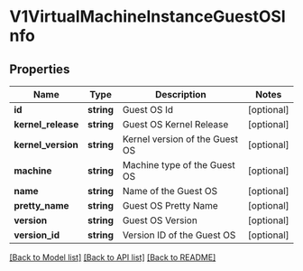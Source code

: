 # V1VirtualMachineInstanceGuestOSInfo

## Properties
Name | Type | Description | Notes
------------ | ------------- | ------------- | -------------
**id** | **string** | Guest OS Id | [optional] 
**kernel_release** | **string** | Guest OS Kernel Release | [optional] 
**kernel_version** | **string** | Kernel version of the Guest OS | [optional] 
**machine** | **string** | Machine type of the Guest OS | [optional] 
**name** | **string** | Name of the Guest OS | [optional] 
**pretty_name** | **string** | Guest OS Pretty Name | [optional] 
**version** | **string** | Guest OS Version | [optional] 
**version_id** | **string** | Version ID of the Guest OS | [optional] 

[[Back to Model list]](../README.md#documentation-for-models) [[Back to API list]](../README.md#documentation-for-api-endpoints) [[Back to README]](../README.md)


